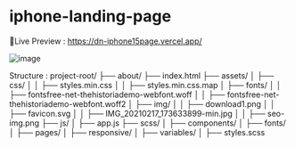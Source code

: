 # iphone-landing-page

🔗Live Preview : https://dn-iphone15page.vercel.app/

![image](https://github.com/user-attachments/assets/1ebab453-2ab6-4d1c-b071-a254c47ac90e)

Structure :
project-root/
├── about/
├── index.html
├── assets/
│   ├── css/
│   │   ├── styles.min.css
│   │   ├── styles.min.css.map
│   ├── fonts/
│   │   ├── fontsfree-net-thehistoriademo-webfont.woff
│   │   ├── fontsfree-net-thehistoriademo-webfont.woff2
│   ├── img/
│   │   ├── download1.png
│   │   ├── favicon.svg
│   │   ├── IMG_20210217_173633899-min.jpg
│   │   ├── seo-img.png
├── js/
│   ├── app.js
├── scss/
│   ├── components/
│   ├── fonts/
│   ├── pages/
│   ├── responsive/
│   ├── variables/
│   ├── styles.scss
